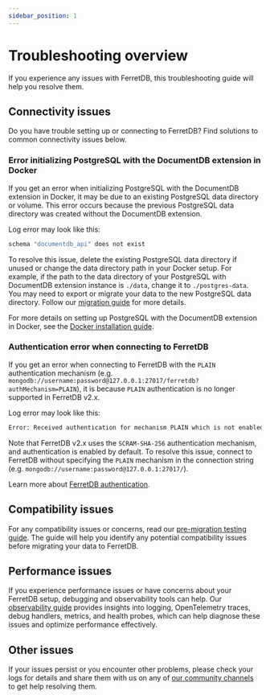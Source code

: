```yaml
---
sidebar_position: 1
---
```


# Troubleshooting overview

If you experience any issues with FerretDB, this troubleshooting guide will help you resolve them.

## Connectivity issues

Do you have trouble setting up or connecting to FerretDB?
Find solutions to common connectivity issues below.

### Error initializing PostgreSQL with the DocumentDB extension in Docker

If you get an error when initializing PostgreSQL with the DocumentDB extension in Docker,
it may be due to an existing PostgreSQL data directory or volume.
This error occurs because the previous PostgreSQL data directory was created without the DocumentDB extension.

Log error may look like this:

```sh
schema "documentdb_api" does not exist
```

To resolve this issue, delete the existing PostgreSQL data directory if unused
or change the data directory path in your Docker setup.
For example, if the path to the data directory of your PostgreSQL with DocumentDB extension instance is `./data`,
change it to `./postgres-data`.
You may need to export or migrate your data to the new PostgreSQL data directory.
Follow our [migration guide](../migration/migrating-from-mongodb.md) for more details.

For more details on setting up PostgreSQL with the DocumentDB extension in Docker,
see the [Docker installation guide](../installation/documentdb/docker.md).

### Authentication error when connecting to FerretDB

If you get an error when connecting to FerretDB with the `PLAIN` authentication mechanism
(e.g. `mongodb://username:password@127.0.0.1:27017/ferretdb?authMechanism=PLAIN`),
it is because `PLAIN` authentication is no longer supported in FerretDB v2.x.

Log error may look like this:

```sh
Error: Received authentication for mechanism PLAIN which is not enabled.
```

Note that FerretDB v2.x uses the `SCRAM-SHA-256` authentication mechanism,
and authentication is enabled by default.
To resolve this issue, connect to FerretDB without specifying the `PLAIN` mechanism in the connection string
(e.g. `mongodb://username:password@127.0.0.1:27017/`).

Learn more about [FerretDB authentication](../security/authentication.md).

## Compatibility issues

For any compatibility issues or concerns,
read our [pre-migration testing guide](../migration/premigration-testing.md).
The guide will help you identify any potential compatibility issues before migrating your data to FerretDB.

## Performance issues

If you experience performance issues or have concerns about your FerretDB setup,
debugging and observability tools can help.
Our [observability guide](../configuration/observability.md) provides insights into logging,
OpenTelemetry traces, debug handlers, metrics, and health probes,
which can help diagnose these issues and optimize performance effectively.

## Other issues

If your issues persist or you encounter other problems,
please check your logs for details and share them with us on any of
[our community channels](../introduction.md#community) to get help resolving them.
